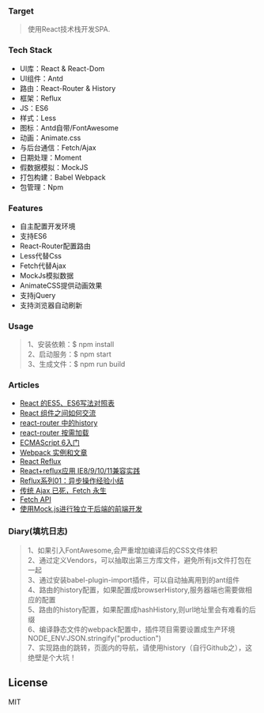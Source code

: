 ### Target
> 使用React技术栈开发SPA.

### Tech Stack
* UI库：React & React-Dom
* UI组件：Antd
* 路由：React-Router & History
* 框架：Reflux
* JS：ES6 
* 样式：Less
* 图标：Antd自带/FontAwesome
* 动画：Animate.css
* 与后台通信：Fetch/Ajax
* 日期处理：Moment
* 假数据模拟：MockJS
* 打包构建：Babel Webpack
* 包管理：Npm

### Features
* 自主配置开发环境
* 支持ES6
* React-Router配置路由
* Less代替Css
* Fetch代替Ajax
* MockJs模拟数据
* AnimateCSS提供动画效果
* 支持jQuery
* 支持浏览器自动刷新

### Usage
> 1、安装依赖：$ npm install  
> 2、启动服务：$ npm start  
> 3、生成文件：$ npm run build  

### Articles
* [React 的ES5、ES6写法对照表](http://bbs.reactnative.cn/topic/15/react-react-native-%E7%9A%84es5-es6%E5%86%99%E6%B3%95%E5%AF%B9%E7%85%A7%E8%A1%A8)
* [React 组件之间如何交流](http://www.tuicool.com/articles/AzQzEbq)
* [react-router 中的history](https://zhuanlan.zhihu.com/p/20799258?refer=jscss)
* [react-router 按需加载](https://segmentfault.com/a/1190000007141049)
* [ECMAScript 6入门](http://es6.ruanyifeng.com/)
* [Webpack 实例和文章](https://github.com/JasonBai007/webpack-starter-kit)
* [React Reflux](https://segmentfault.com/a/1190000002793786)
* [React+reflux应用 IE8/9/10/11兼容实践](https://segmentfault.com/a/1190000005794242#articleHeader9)
* [Reflux系列01：异步操作经验小结](https://segmentfault.com/a/1190000004250062)
* [传统 Ajax 已死，Fetch 永生](http://www.jianshu.com/p/THLARe#)
* [Fetch API](https://github.github.io/fetch/)
* [使用Mock.js进行独立于后端的前端开发](https://segmentfault.com/a/1190000003087224)

### Diary(填坑日志)
> 1、如果引入FontAwesome,会严重增加编译后的CSS文件体积  
> 2、通过定义Vendors，可以抽取出第三方库文件，避免所有js文件打包在一起  
> 3、通过安装babel-plugin-import插件，可以自动抽离用到的ant组件  
> 4、路由的history配置，如果配置成browserHistory,服务器端也需要做相应的配置  
> 5、路由的history配置，如果配置成hashHistory,则url地址里会有难看的后缀  
> 6、编译静态文件的webpack配置中，插件项目需要设置成生产环境NODE_ENV:JSON.stringify("production")  
> 7、实现路由的跳转，页面内的导航，请使用history（自行Github之），这绝壁是个大坑！
 
License
----

MIT
